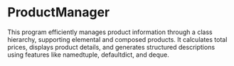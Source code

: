# ProductManager
This program efficiently manages product information through a class hierarchy, supporting elemental and composed products. It calculates total prices, displays product details, and generates structured descriptions using features like namedtuple, defaultdict, and deque.

